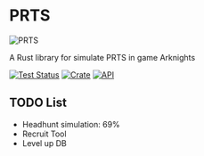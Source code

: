 # PRTS
![PRTS](https://static.wikia.nocookie.net/mrfz/images/6/6e/PRTS.png/revision/latest)

A Rust library for simulate PRTS in game Arknights

[![Test Status](https://github.com/MinkuruDev/arknights_prts/actions/workflows/rust.yml/badge.svg?event=push)](https://github.com/MinkuruDev/arknights_prts/actions)
[![Crate](https://img.shields.io/crates/v/prts.svg)](https://crates.io/crates/prts)
[![API](https://docs.rs/prts/badge.svg)](https://docs.rs/prts)

## TODO List
- Headhunt simulation: 69%
- Recruit Tool
- Level up DB

